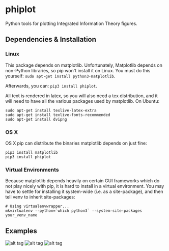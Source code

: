 # phiplot
Python tools for plotting Integrated Information Theory figures.

## Dependencies & Installation
### Linux
This package depends on matplotlib. Unfortunately, Matplotlib depends on
non-Python libraries, so pip won't install it on Linux. You must do this
yourself: `sudo apt-get install python3-matplotlib`.

Afterwards, you can: `pip3 install phiplot`.

All text is rendered in latex, so you will also need a tex distribution, and it
will need to have all the various packages used by matplotlib.
On Ubuntu:
```
sudo apt-get install texlive-latex-extra
sudo apt-get install texlive-fonts-recommended
sudo apt-get install dvipng
```
### OS X
OS X pip can distribute the binaries matplotlib depends on just fine:
```
pip3 install matplotlib
pip3 install phiplot
```
### Virtual Environments
Because matplotlib depends heavily on certain GUI frameworks which do not play
nicely with pip, it is hard to install in a virtual environment. You may have to
settle for installing it system-wide (i.e. as a site-package), and then tell
venv to inherit site-packages:
```
# Using virtualenvwrapper...
mkvirtualenv --python=`which python3` --system-site-packages your_venv_name
```

## Examples
![alt tag](https://raw.githubusercontent.com/grahamfindlay/phiplot/develop/examples/ocx_concept_list.png)
![alt tag](https://raw.githubusercontent.com/grahamfindlay/phiplot/develop/examples/ocx_constellation.png)
![alt tag](https://raw.githubusercontent.com/grahamfindlay/phiplot/develop/examples/ocx_radarchart.png)
